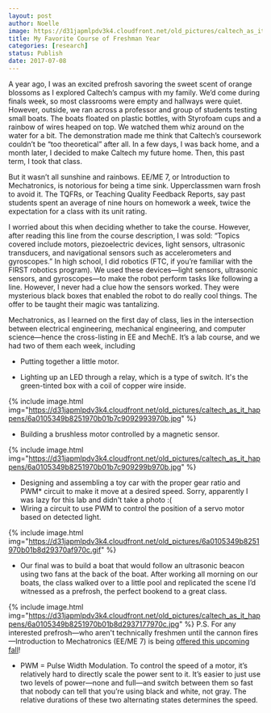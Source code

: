 ```yaml
---
layout: post
author: Noelle
image: https://d31japmlpdv3k4.cloudfront.net/old_pictures/caltech_as_it_happens/6a0105349b8251970b01bb09ac58e1970d.jpg
title: My Favorite Course of Freshman Year
categories: [research]
status: Publish
date: 2017-07-08
---
```



A year ago, I was an excited prefrosh savoring the sweet scent of orange blossoms as I explored Caltech’s campus with my family. We’d come during finals week, so most classrooms were empty and hallways were quiet. However, outside, we ran across a professor and group of students testing small boats. The boats floated on plastic bottles, with Styrofoam cups and a rainbow of wires heaped on top. We watched them whiz around on the water for a bit. The demonstration made me think that Caltech’s coursework couldn’t be “too theoretical” after all. In a few days, I was back home, and a month later, I decided to make Caltech my future home. Then, this past term, I took that class.

But it wasn’t all sunshine and rainbows. EE/ME 7, or Introduction to Mechatronics, is notorious for being a time sink. Upperclassmen warn frosh to avoid it. The TQFRs, or Teaching Quality Feedback Reports, say past students spent an average of nine hours on homework a week, twice the expectation for a class with its unit rating.

I worried about this when deciding whether to take the course. However, after reading this line from the course description, I was sold: “Topics covered include motors, piezoelectric devices, light sensors, ultrasonic transducers, and navigational sensors such as accelerometers and gyroscopes.” In high school, I did robotics (FTC, if you’re familiar with the FIRST robotics program). We used these devices—light sensors, ultrasonic sensors, and gyroscopes—to make the robot perform tasks like following a line. However, I never had a clue how the sensors worked. They were mysterious black boxes that enabled the robot to do really cool things. The offer to be taught their magic was tantalizing.

Mechatronics, as I learned on the first day of class, lies in the intersection between electrical engineering, mechanical engineering, and computer science—hence the cross-listing in EE and MechE. It’s a lab course, and we had two of them each week, including

- Putting together a little motor.

- Lighting up an LED through a relay, which is a type of switch. It's the green-tinted box with a coil of copper wire inside.


{% include image.html img="https://d31japmlpdv3k4.cloudfront.net/old_pictures/caltech_as_it_happens/6a0105349b8251970b01b7c9092993970b.jpg" %}

- Building a brushless motor controlled by a magnetic sensor.


{% include image.html img="https://d31japmlpdv3k4.cloudfront.net/old_pictures/caltech_as_it_happens/6a0105349b8251970b01b7c909299b970b.jpg" %}

- Designing and assembling a toy car with the proper gear ratio and PWM* circuit to make it move at a desired speed. Sorry, apparently I was lazy for this lab and didn't take a photo :(
- Wiring a circuit to use PWM to control the position of a servo motor based on detected light.


{% include image.html img="https://d31japmlpdv3k4.cloudfront.net/old_pictures/6a0105349b8251970b01b8d29370af970c.gif" %}

- Our final was to build a boat that would follow an ultrasonic beacon using two fans at the back of the boat. After working all morning on our boats, the class walked over to a little pool and replicated the scene I’d witnessed as a prefrosh, the perfect bookend to a great class.


{% include image.html img="https://d31japmlpdv3k4.cloudfront.net/old_pictures/caltech_as_it_happens/6a0105349b8251970b01b8d2937177970c.jpg" %}
P.S. For any interested prefrosh—who aren't technically freshmen until the cannon fires—Introduction to Mechatronics (EE/ME 7) is being <a href="https://schedules.caltech.edu/FA2017-18.html#dept_details_ELECTRICAL_ENGINEERING">offered this upcoming fall</a>!

* PWM = Pulse Width Modulation. To control the speed of a motor, it’s relatively hard to directly scale the power sent to it. It’s easier to just use two levels of power—none and full—and switch between them so fast that nobody can tell that you’re using black and white, not gray. The relative durations of these two alternating states determines the speed.

